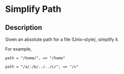 Simplify Path
========

Description
--------

Given an absolute path for a file (Unix-style), simplify it.

For example,

`path = "/home/", => "/home"`

`path = "/a/./b/../../c/", => "/c"`
